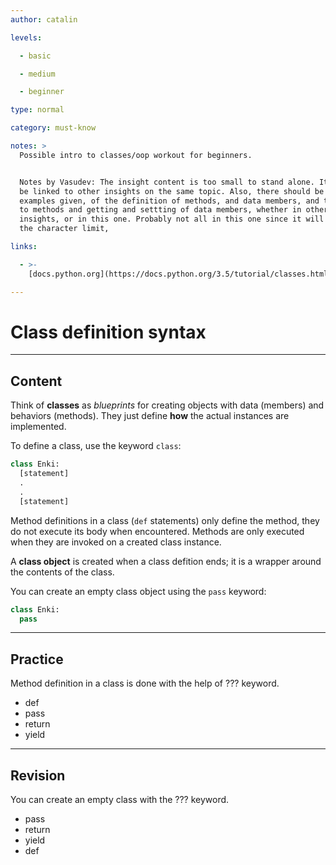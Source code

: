 ```yaml
---
author: catalin

levels:

  - basic

  - medium

  - beginner

type: normal

category: must-know

notes: >
  Possible intro to classes/oop workout for beginners. 


  Notes by Vasudev: The insight content is too small to stand alone. It should
  be linked to other insights on the same topic. Also, there should be a few
  examples given, of the definition of methods, and data members, and the calls
  to methods and getting and settting of data members, whether in other (linked)
  insights, or in this one. Probably not all in this one since it will exceed
  the character limit,

links:

  - >-
    [docs.python.org](https://docs.python.org/3.5/tutorial/classes.html#a-first-look-at-classes){website}

---
```

# Class definition syntax

---
## Content

Think of **classes** as *blueprints* for creating objects with data (members) and behaviors (methods). They just define **how** the actual instances are implemented.

To define a class, use the keyword `class`:
```python
class Enki:
  [statement]
  .
  .
  [statement]
```
Method definitions in a class (`def` statements) only define the method, they do not execute its body when encountered. Methods are only executed when they are invoked on a created class instance.

A **class object** is created when a class defition ends; it is a wrapper around the contents of the class.

You can create an empty class object using the `pass` keyword:
```python
class Enki:
  pass
```

---
## Practice

Method definition in a class is done with the help of ??? keyword.

* def
* pass
* return
* yield

---
## Revision

You can create an empty class with the ??? keyword.

* pass
* return 
* yield
* def
